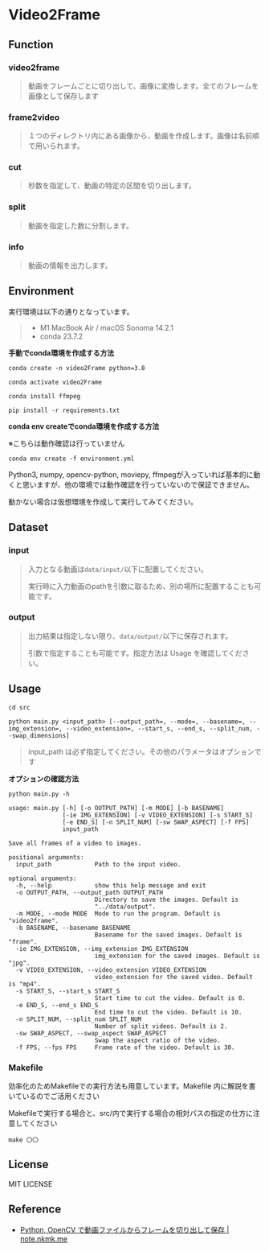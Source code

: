 # Video2Frame

## Function
### video2frame
> 動画をフレームごとに切り出して、画像に変換します。全てのフレームを画像として保存します

### frame2video
> １つのディレクトリ内にある画像から、動画を作成します。画像は名前順で用いられます。

### cut
> 秒数を指定して、動画の特定の区間を切り出します。

### split
> 動画を指定した数に分割します。

### info
> 動画の情報を出力します。


## Environment

実行環境は以下の通りとなっています。

> - M1 MacBook Air / macOS Sonoma 14.2.1
> - conda 23.7.2

**手動でconda環境を作成する方法**

```
conda create -n video2Frame python=3.8
```

```
conda activate video2Frame
```

```
conda install ffmpeg
```

```
pip install -r requirements.txt
```

**conda env createでconda環境を作成する方法**

※こちらは動作確認は行っていません
```
conda env create -f environment.yml
```

Python3, numpy, opencv-python, moviepy, ffmpegが入っていれば基本的に動くと思いますが、他の環境では動作確認を行っていないので保証できません。

動かない場合は仮想環境を作成して実行してみてください。

## Dataset

### input

> 入力となる動画は`data/input/`以下に配置してください。
>
> 実行時に入力動画のpathを引数に取るため、別の場所に配置することも可能です。


### output

> 出力結果は指定しない限り、`data/output/`以下に保存されます。
>
> 引数で指定することも可能です。指定方法は Usage を確認してください。

## Usage

```
cd src
```

```
python main.py <input_path> [--output_path=, --mode=, --basename=, --img_extension=, --video_extension=, --start_s, --end_s, --split_num, --swap_dimensions]
```
> input_path は必ず指定してください。その他のパラメータはオプションです

**オプションの確認方法**

```
python main.py -h
```

```
usage: main.py [-h] [-o OUTPUT_PATH] [-m MODE] [-b BASENAME]
               [-ie IMG_EXTENSION] [-v VIDEO_EXTENSION] [-s START_S]
               [-e END_S] [-n SPLIT_NUM] [-sw SWAP_ASPECT] [-f FPS]
               input_path

Save all frames of a video to images.

positional arguments:
  input_path            Path to the input video.

optional arguments:
  -h, --help            show this help message and exit
  -o OUTPUT_PATH, --output_path OUTPUT_PATH
                        Directory to save the images. Default is
                        "../data/output".
  -m MODE, --mode MODE  Mode to run the program. Default is "video2frame".
  -b BASENAME, --basename BASENAME
                        Basename for the saved images. Default is "frame".
  -ie IMG_EXTENSION, --img_extension IMG_EXTENSION
                        img_extension for the saved images. Default is "jpg".
  -v VIDEO_EXTENSION, --video_extension VIDEO_EXTENSION
                        video_extension for the saved video. Default is "mp4".
  -s START_S, --start_s START_S
                        Start time to cut the video. Default is 0.
  -e END_S, --end_s END_S
                        End time to cut the video. Default is 10.
  -n SPLIT_NUM, --split_num SPLIT_NUM
                        Number of split videos. Default is 2.
  -sw SWAP_ASPECT, --swap_aspect SWAP_ASPECT
                        Swap the aspect ratio of the video.
  -f FPS, --fps FPS     Frame rate of the video. Default is 30.
```

### Makefile
効率化のためMakefileでの実行方法も用意しています。Makefile 内に解説を書いているのでご活用ください

Makefileで実行する場合と、src/内で実行する場合の相対パスの指定の仕方に注意してください

```
make 〇〇
```

## License

MIT LICENSE

## Reference

- [Python, OpenCV で動画ファイルからフレームを切り出して保存 | note.nkmk.me](https://note.nkmk.me/python-opencv-video-to-still-image/)
